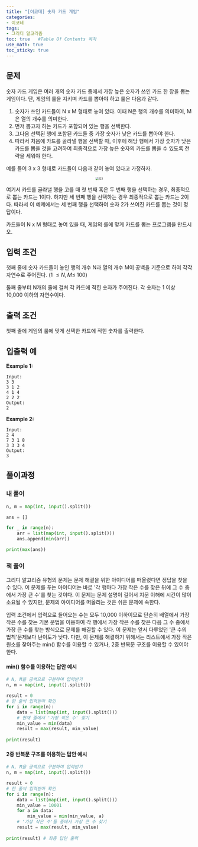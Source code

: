 ```yaml
---
title: "[이코테] 숫자 카드 게임"
categories: 
- 이코테
tags:
- 그리디 알고리즘
toc: true   #Table Of Contents 목차 
use_math: true
toc_sticky: true
---
```


## 문제

숫자 카드 게임은 여러 개의 숫자 카드 중에서 가장 높은 숫자가 쓰인 카드 한 장을 뽑는 게임이다. 단, 게임의 룰을 지키며 카드를 뽑아야 하고 룰은 다음과 같다.

1. 숫자가 쓰인 카드들이 N x M 형태로 놓여 있다. 이때 N은 행의 개수를 의미하여, M은 열의 개수를 의미한다.
2. 먼저 뽑고자 하는 카드가 포함되어 있는 행을 선택한다.
3. 그다음 선택된 행에 포함된 카드들 중 가장 숫자가 낮은 카드를 뽑아야 한다.
4. 따라서 처음에 카드를 골라낼 행을 선택할 때, 이후에 해당 행에서 가장 숫자가 낮은 카드를 뽑을 것을 고려하여 최종적으로 가장 높은 숫자의 카드를 뽑을 수 있도록 전략을 세워야 한다.

예를 들어 3 x 3 형태로 카드들이 다음과 같이 놓여 있다고 가정하자.

<p align = "center">
    <img src="https://user-images.githubusercontent.com/48538655/110445352-5a9b2700-8101-11eb-95d2-c276c7653731.png" alt="123" style="zoom:50%;" />
</p>

여기서 카드를 골라낼 행을 고를 때 첫 번째 혹은 두 번째 행을 선택하는 경우, 최종적으로 뽑는 카드는 1이다.  하지만 세 번째 행을 선택하는 경우 최종적으로 뽑는 카드는 2이다. 따라서 이 예제에서는 세 번째 행을 선택하여 숫자 2가 쓰여진 카드를 뽑는 것이 정답이다.

카드들이 N x M 형태로 놓여 있을 때, 게임의 룰에 맞게 카드를 뽑는 프로그램을 만드시오.



## 입력 조건

첫째 줄에 숫자 카드들이 놓인 행의 개수 N과 열의 개수 M이 공백을 기준으로 하여 각각 자연수로 주어진다. (1 $\leq N,M \leq$ 100)

둘째 줄부터 N개의 줄에 걸쳐 각 카드에 적힌 숫자가 주어진다. 각 숫자는 1 이상 10,000 이하의 자연수이다.

## 출력 조건

첫째 줄에 게임의 룰에 맞게 선택한 카드에 적힌 숫자를 출력한다.

## 입출력 예

**Example 1:**

```
Input: 
3 3
3 1 2
4 1 4
2 2 2
Output: 
2
```

**Example 2:**

```
Input:
2 4
7 3 1 8
3 3 3 4
Output:
3
```



## 풀이과정

### 내 풀이

```python
n, m = map(int, input().split())

ans = []

for _ in range(n):
    arr = list(map(int, input().split()))
    ans.append(min(arr))

print(max(ans))
```

### 책 풀이 

그리디 알고리즘 유형의 문제는 문제 해결을 위한 아이디어를 떠올렸다면 정답을 찾을 수 있다. 이 문제를 푸는 아이디어는 바로 '각 행마다 가장 작은 수를 찾은 뒤에 그 수 중에서 가장 큰 수'를 찾는 것이다. 이 문제는 문제 설명이 길어서 지문 이해에 시간이 많이 소요될 수 있지만, 문제의 아이디어를 떠올리는 것은 쉬운 문제에 속한다.

입력 조건에서 입력으로 들어오는 수는 모두 10,000 이하이므로 단순히 배열에서 가장 작은 수를 찾는 기본 문법을 이용하여 각 행에서 가장 작은 수를 찾은 다음 그 수 중에서 가장 큰 수를 찾는 방식으로 문제를 해결할 수 있다. 이 문제는 앞서 다루었던 '큰 수의 법칙'문제보다 난이도가 낮다. 다만, 이 문제를 해결하기 위해서는 리스트에서 가장 작은 원소를 찾아주는 min() 함수를 이용할 수 있거나, 2중 반복문 구조를 이용할 수 있어야 한다.

#### min() 함수를 이용하는 답안 예시

```python
# N, M을 공백으로 구분하여 입력받기
n, m = map(int, input().split())

result = 0
# 한 줄씩 입력받아 확인
for i in range(n):
    data = list(map(int, input().split()))
    # 현재 줄에서 '가장 작은 수' 찾기
    min_value = min(data)
    result = max(result, min_value)
    
print(result)
```

#### 2중 반복문 구조를 이용하는 답안 예시

```python
# N, M을 공백으로 구분하여 입력받기
n, m = map(int, input().split())

result = 0
# 한 줄씩 입력받아 확인
for i in range(n):
    data = list(map(int, input().split()))
    min_value = 10001
    for a in data:
        min_value = min(min_value, a)
    # '가장 작은 수'들 중에서 가장 큰 수 찾기
    result = max(result, min_value)
    
print(result) # 최종 답안 출력
```







